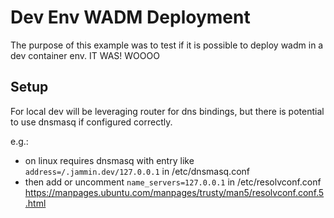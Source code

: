 # Dev Env WADM Deployment

The purpose of this example was to test if it is possible to deploy wadm in a dev container env. IT WAS! WOOOO

## Setup

For local dev will be leveraging router for dns bindings, but there is potential to use dnsmasq if configured correctly.

e.g.:

- on linux requires dnsmasq with entry like `address=/.jammin.dev/127.0.0.1` in /etc/dnsmasq.conf
- then add or uncomment `name_servers=127.0.0.1` in /etc/resolvconf.conf <https://manpages.ubuntu.com/manpages/trusty/man5/resolvconf.conf.5.html>
